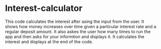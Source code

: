 # Interest-calculator
This code calculates the interest after asing the input from the user. It shows how money increases over time given a particular interest
rate and a regular deposit amount. It also askes the user how many times to run the app and then asks for your informtion and displays it. It calculates the interest and displays at the end of the code. 
